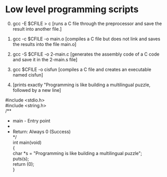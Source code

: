 Low level programming scripts
=============================

 0. gcc -E $CFILE > c [runs a C file through the preprocessor and save the result into another file.]

 1. gcc -c $CFILE -o main.o  [compiles a C file but does not link and saves the results into the file main.o]

 2. gcc -S $CFILE -o 2-main.c [generates the assembly code of a C code and save it in the 2-main.s file]

 3. gcc $CFILE -o cisfun  [compiles a C file and creates an executable named cisfun]

 4. [prints exactly "Programming is like building a multilingual puzzle, followed by a new line]

#include <stdio.h>                                                                                                              
#include <string.h>                                                                                                             
/**                                                                                                                             
* main - Entry point                                                                                                            
*                                                                                                                               
* Return: Always 0 (Success)                                                                                                    
*/                                                                                                                              
int main(void)                                                                                                                  
{                                                                                                                               
char *s = "Programming is like building a multilingual puzzle";                                                                 
puts(s);                                                                                                                        
return (0);                                                                                                                     
}